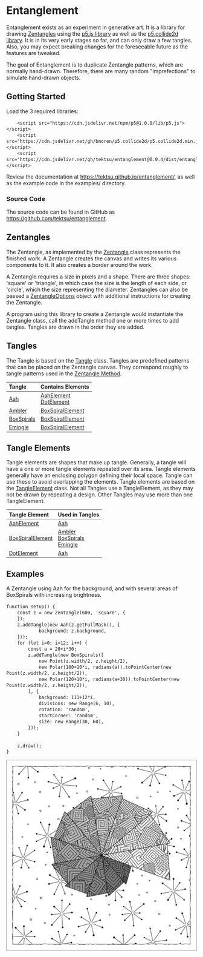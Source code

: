 # Entanglement

Entanglement exists as an experiment in generative art. It is a library for drawing [Zentangles](https://zentagle.com) using the [p5.js library](https://p5js.org/) as well as the [p5.collide2d library](https://github.com/bmoren/p5.collide2D). It is in its very early stages so far, and can only draw a few tangles. Also, you may expect breaking changes for the foreseeable future as the features are tweaked.

The goal of Entanglement is to duplicate Zentangle patterns, which are normally hand-drawn. Therefore, there are many random "imprefections" to simulate hand-drawn objects.

## Getting Started

Load the 3 required libraries:

```
    <script src="https://cdn.jsdelivr.net/npm/p5@1.0.0/lib/p5.js"></script>
    <script src="https://cdn.jsdelivr.net/gh/bmoren/p5.collide2d/p5.collide2d.min.js"></script>
    <script src="https://cdn.jsdelivr.net/gh/tektsu/entanglement@0.0.4/dist/entanglement.js"></script>
```

Review the documentation at https://tektsu.github.io/entanglement/, as well as the example code in the examples/ directory.

### Source Code

The source code can be found in GitHub as https://github.com/tektsu/entanglement.

## Zentangles

The Zentangle, as implemented by the [Zentangle](https://tektsu.github.io/entanglement/Zentangle.html) class represents the finished work. A Zentangle creates the canvas and writes its various components to it. It also creates a border around the work. 

A Zentangle requires a size in pixels and a shape. There are three shapes: 'square' or 'triangle', in which case the size is the length of each side, or 'circle', which the size representing the diameter. Zentangles can also be passed a [ZentangleOptions](https://tektsu.github.io/entanglement/global.html#ZentangleOptions) object with additional instructions for creating the Zentangle.

A program using this library to create a Zentangle would instantiate the Zentangle class, call the addTangle method one or more times to add tangles. Tangles are drawn in the order they are added.

## Tangles

The Tangle is based on the [Tangle](https://tektsu.github.io/entanglement/Tangle.html) class. Tangles are predefined patterns that can be placed on the Zentangle canvas. They correspond roughly to tangle patterns used in the [Zentangle Method](https://zentangle.com/pages/what-is-the-zentangle-method).

| Tangle | Contains Elements |
|:-------|:------------------|
| [Aah](https://tektsu.github.io/entanglement/Aah.html)    | [AahElement](https://tektsu.github.io/entanglement/AahElement.html) <br>[DotElement](https://tektsu.github.io/entanglement/DotElement.html) |
| [Ambler](https://tektsu.github.io/entanglement/Ambler.html) | [BoxSpiralElement](https://tektsu.github.io/entanglement/BoxSpiralElement.html) |
| [BoxSpirals](https://tektsu.github.io/entanglement/BoxSpirals.html) | [BoxSpiralElement](https://tektsu.github.io/entanglement/BoxSpiralElement.html) |
| [Emingle](https://tektsu.github.io/entanglement/Emingle.html) | [BoxSpiralElement](https://tektsu.github.io/entanglement/BoxSpiralElement.html) |

## Tangle Elements

Tangle elements are shapes that make up tangle. Generally, a tangle will have a one or more tangle elements repeated over its area. Tangle elements generally have an enclosing polygon defining their local space. Tangle can use these to avoid overlapping the elements. Tangle elements are based on the [TangleElement](https://tektsu.github.io/entanglement/TangleElement.html) class. Not all Tangles use a TangleElement, as they may not be drawn by repeating a design. Other Tangles may use more than one TangleElement.

| Tangle Element   | Used in Tangles |
|:-----------------|:----------------|
| [AahElement](https://tektsu.github.io/entanglement/AahElement.html)       | [Aah](https://tektsu.github.io/entanglement/Aah.html)             |
| [BoxSpiralElement](https://tektsu.github.io/entanglement/BoxSpiralElement.html) | [Ambler](https://tektsu.github.io/entanglement/Ambler.html) <br />[BoxSpirals](https://tektsu.github.io/entanglement/BoxSpirals.html) <br /> [Emingle](https://tektsu.github.io/entanglement/Emingle.html) |
| [DotElement](https://tektsu.github.io/entanglement/DotElement.html)       | [Aah](https://tektsu.github.io/entanglement/Aah.html)             |

## Examples

A Zentangle using Aah for the background, and with several areas of BoxSpirals with increasing brightness.

```
function setup() {
    const z = new Zentangle(600, 'square', {
    });
    z.addTangle(new Aah(z.getFullMask(), {
            background: z.background,
    }));
    for (let i=0; i<12; i++) {
        const a = 20+i*30;
        z.addTangle(new BoxSpirals([
            new Point(z.width/2, z.height/2),
            new Polar(100+10*i, radians(a)).toPointCenter(new Point(z.width/2, z.height/2)),
            new Polar(120+10*i, radians(a+30)).toPointCenter(new Point(z.width/2, z.height/2)),
        ], {
            background: 111+12*i,
            divisions: new Range(6, 10),
            rotation: 'random',
            startCorner: 'random',
            size: new Range(30, 60),
        }));
    }

    z.draw();
}
```

![nautilus.png](https://raw.githubusercontent.com/tektsu/entanglement/master/docs/images/nautilus.png)

